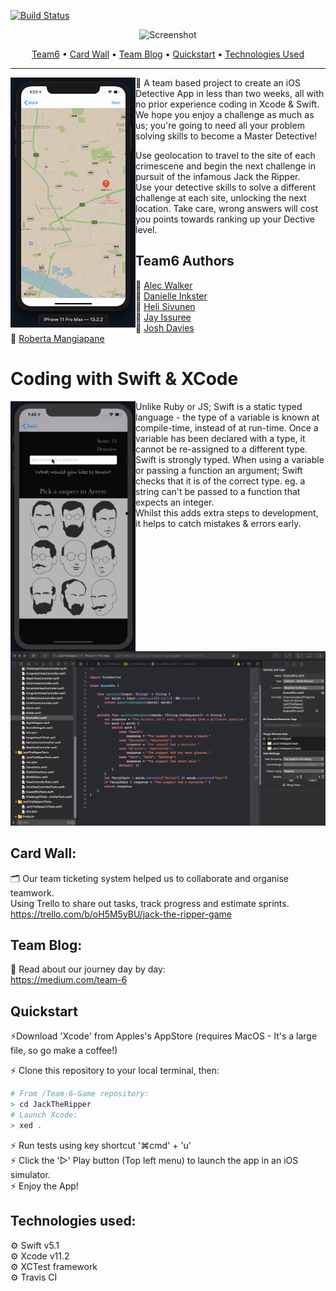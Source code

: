 [![Build Status](https://travis-ci.com/robertamangiapane/Team-6-Game.svg?branch=master)](https://travis-ci.com/robertamangiapane/Team-6-Game)

<div align="center">  
  
![Screenshot](https://github.com/JoshDavies/Team-6-Game/blob/master/JTR.png?raw=true)  

</div>  

<p align="center">
  <a href="#Team6-Authors">Team6</a> •
  <a href="#card-wall">Card Wall</a> •
  <a href="#team-blog">Team Blog</a> •
  <a href="#quickstart">Quickstart</a> •
  <a href="#technologies-used">Technologies Used</a>
</p>

---

<img align="left" width="200" height="400" src="https://github.com/JoshDavies/Team-6-Game/blob/master/Screenshot%202020-01-17%20at%2013.22.15.png?raw=true">  
  
📝 A team based project to create an iOS Detective App in less than two weeks, all with no prior experience coding in Xcode & Swift. We hope you enjoy a challenge as much as us; you're going to need all your problem solving skills to become a Master Detective!  

Use geolocation to travel to the site of each crimescene and begin the next challenge in pursuit of the infamous Jack the Ripper.  
Use your detective skills to solve a different challenge at each site, unlocking the next location. Take care, wrong answers will cost you points towards ranking up your Dective level.

## Team6 Authors

🔎 [Alec Walker](https://github.com/AlecDWalker)  
🔎 [Danielle Inkster](https://github.com/DanielleInkster)   
🔎 [Heli Sivunen](https://github.com/PacificRebel)   
🔎 [Jay Issuree](https://github.com/JayIssuree)  
🔎 [Josh Davies](https://github.com/JoshDavies)    
🔎 [Roberta Mangiapane](https://github.com/robertamangiapane)   
  
   
  
# Coding with Swift & XCode

<img align="left" width="200" height="400" src="https://github.com/JoshDavies/Team-6-Game/blob/master/demogif.gif?raw=true">  

- Unlike Ruby or JS; Swift is a static typed language - the type of a variable is known at compile-time, instead of at run-time. Once a variable has been declared with a type, it cannot be re-assigned to a different type.
- Swift is strongly typed. When using a variable or passing a function an argument; Swift checks that it is of the correct type. 
    eg. a string can't be passed to a function that expects an integer. 
- Whilst this adds extra steps to development, it helps to catch mistakes & errors early.     

<img src="https://github.com/JoshDavies/Team-6-Game/blob/master/Screenshot%202020-01-17%20at%2013.20.45.png?raw=true">  

## Card Wall:
🗂 Our team ticketing system helped us to collaborate and organise teamwork.  
Using Trello to share out tasks, track progress and estimate sprints.  
https://trello.com/b/oH5M5yBU/jack-the-ripper-game

## Team Blog:
📖 Read about our journey day by day:   
https://medium.com/team-6

## Quickstart
⚡️Download 'Xcode' from Apples's AppStore (requires MacOS - It's a large file, so go make a coffee!)  

⚡️ Clone this repository to your local terminal, then:

```bash
# From /Team-6-Game repository:
> cd JackTheRipper
# Launch Xcode:
> xed .
```

⚡️ Run tests using key shortcut '⌘cmd' + 'u'  
⚡️ Click the '▻' Play button (Top left menu) to launch the app in an iOS simulator.  
⚡️ Enjoy the App!

## Technologies used:
⚙️ Swift v5.1  
⚙️ Xcode v11.2  
⚙️ XCTest framework  
⚙️ Travis CI  

